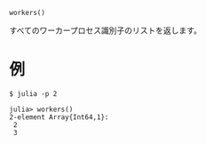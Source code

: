 ```
workers()
```

すべてのワーカープロセス識別子のリストを返します。

# 例

```julia-repl
$ julia -p 2

julia> workers()
2-element Array{Int64,1}:
 2
 3
```
